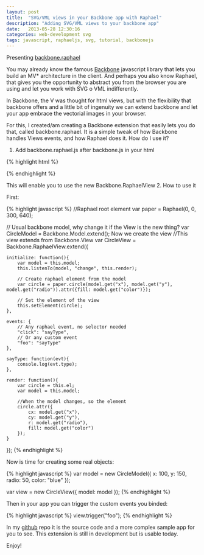```yaml
---
layout: post
title:  "SVG/VML views in your Backbone app with Raphael"
description: "Adding SVG/VML views to your backbone app"
date:   2013-05-28 12:30:16
categories: web-development svg
tags: javascript, raphaeljs, svg, tutorial, backbonejs
---
```


Presenting [backbone.raphael](https://github.com/tomasAlabes/backbone.raphael)

You may already know the famous [Backbone](http://backbonejs.org/) javascript library that lets you build an MV* architecture in the client. And perhaps you also know Raphael, that gives you the opportunity to abstract you from the browser you are using and let you work with SVG o VML indifferently.

In Backbone, the V was thought for html views, but with the flexibility that backbone offers and a little bit of ingenuity we can extend backbone and let your app embrace the vectorial images in your browser.

For this, I created/am creating a Backbone extension that easily lets you do that, called backbone.raphael. It is a simple tweak of how Backbone handles Views events, and how Raphael does it.
How do I use it?

1. Add backbone.raphael.js after backbone.js in your html

{% highlight html %}
<script type="text/javascript" src="backbone.js"></script>

<!-- The extension  -->
<script type="text/javascript" src="backbone.raphael.js"></script>
{% endhighlight %}

This will enable you to use the new Backbone.RaphaelView
2. How to use it

First:

{% highlight javascript %}
//Raphael root element
var paper = Raphael(0, 0, 300, 640);

// Usual backbone model, why change it if the View is the new thing?
var CircleModel = Backbone.Model.extend();
Now we create the view
//This view extends from Backbone.View
var CircleView = Backbone.RaphaelView.extend({

    initialize: function(){
        var model = this.model;
        this.listenTo(model, "change", this.render);

        // Create raphael element from the model
        var circle = paper.circle(model.get("x"), model.get("y"), model.get("radio")).attr({fill: model.get("color")});

        // Set the element of the view
        this.setElement(circle);
    },

    events: {
        // Any raphael event, no selector needed
        "click": "sayType",
        // Or any custom event
        "foo": "sayType"
    },

    sayType: function(evt){
        console.log(evt.type);
    },

    render: function(){
        var circle = this.el;
        var model = this.model;

        //When the model changes, so the element
        circle.attr({
            cx: model.get("x"),
            cy: model.get("y"),
            r: model.get("radio"),
            fill: model.get("color")
        });
    }

});
{% endhighlight %}

Now is time for creating some real objects:

{% highlight javascript %}
var model = new CircleModel({
    x: 100,
    y: 150,
    radio: 50,
    color: "blue"
});

var view = new CircleView({
    model: model
});
{% endhighlight %}

Then in your app you can trigger the custom events you binded:

{% highlight javascript %}
view.trigger("foo");
{% endhighlight %}

In my [github](https://github.com/tomasAlabes/backbone.raphael) repo it is the source code and a more complex sample app for you to see. This extension is still in development but is usable today.

Enjoy!
